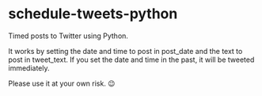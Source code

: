 # schedule-tweets-python
Timed posts to Twitter using Python.

It works by setting the date and time to post in post_date and the text to post in tweet_text.
If you set the date and time in the past, it will be tweeted immediately.

Please use it at your own risk. 😉 
